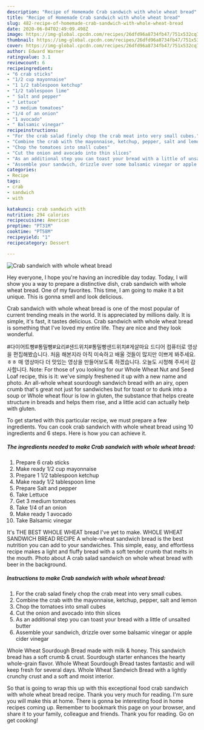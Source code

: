 ```yaml
---
description: "Recipe of Homemade Crab sandwich with whole wheat bread"
title: "Recipe of Homemade Crab sandwich with whole wheat bread"
slug: 482-recipe-of-homemade-crab-sandwich-with-whole-wheat-bread
date: 2020-06-04T02:49:09.498Z
image: https://img-global.cpcdn.com/recipes/26dfd96a8734fb47/751x532cq70/crab-sandwich-with-whole-wheat-bread-recipe-main-photo.jpg
thumbnail: https://img-global.cpcdn.com/recipes/26dfd96a8734fb47/751x532cq70/crab-sandwich-with-whole-wheat-bread-recipe-main-photo.jpg
cover: https://img-global.cpcdn.com/recipes/26dfd96a8734fb47/751x532cq70/crab-sandwich-with-whole-wheat-bread-recipe-main-photo.jpg
author: Edward Warner
ratingvalue: 3.1
reviewcount: 6
recipeingredient:
- "6 crab sticks"
- "1/2 cup mayonnaise"
- "1 1/2 tablespoon ketchup"
- "1/2 tablespoon lime"
- " Salt and pepper"
- " Lettuce"
- "3 medium tomatoes"
- "1/4 of an onion"
- "1 avocado"
- " Balsamic vinegar"
recipeinstructions:
- "For the crab salad finely chop the crab meat into very small cubes."
- "Combine the crab with the mayonnaise, ketchup, pepper, salt and lemon"
- "Chop the tomatoes into small cubes"
- "Cut the onion and avocado into thin slices"
- "As an additional step you can toast your bread with a little of unsalted butter"
- "Assemble your sandwich, drizzle over some balsamic vinegar or apple cider vinegar"
categories:
- Recipe
tags:
- crab
- sandwich
- with

katakunci: crab sandwich with 
nutrition: 294 calories
recipecuisine: American
preptime: "PT31M"
cooktime: "PT58M"
recipeyield: "1"
recipecategory: Dessert

---
```



![Crab sandwich with whole wheat bread](https://img-global.cpcdn.com/recipes/26dfd96a8734fb47/751x532cq70/crab-sandwich-with-whole-wheat-bread-recipe-main-photo.jpg)

Hey everyone, I hope you're having an incredible day today. Today, I will show you a way to prepare a distinctive dish, crab sandwich with whole wheat bread. One of my favorites. This time, I am going to make it a bit unique. This is gonna smell and look delicious.

Crab sandwich with whole wheat bread is one of the most popular of current trending meals in the world. It is appreciated by millions daily. It is simple, it's fast, it tastes delicious. Crab sandwich with whole wheat bread is something that I've loved my entire life. They are nice and they look wonderful.

#다이어트빵#통밀빵#요리#샌드위치#통밀빵샌드위치#게살마요 드디어 컴퓨터로 영상을 편집해봤습니다. 처음 해본지라 아직 미숙하고 배울 것들이 많지만 이쁘게 봐주세요.ㅎㅎ 매 영상마다 더 맛있는 영상을 만들어보도록 하겠습니다. 오늘도 시청해 주셔서 감사합니다. Note: For those of you looking for our Whole Wheat Nut and Seed Loaf recipe, this is it: we&#39;ve simply freshened it up with a new name and photo. An all-whole wheat sourdough sandwich bread with an airy, open crumb that&#39;s great not just for sandwiches but for toast or to dunk into a soup or Whole wheat flour is low in gluten, the substance that helps create structure in breads and helps them rise, and a little acid can actually help with gluten.


To get started with this particular recipe, we must prepare a few ingredients. You can cook crab sandwich with whole wheat bread using 10 ingredients and 6 steps. Here is how you can achieve it.

<!--inarticleads1-->

##### The ingredients needed to make Crab sandwich with whole wheat bread:

1. Prepare 6 crab sticks
1. Make ready 1/2 cup mayonnaise
1. Prepare 1 1/2 tablespoon ketchup
1. Make ready 1/2 tablespoon lime
1. Prepare  Salt and pepper
1. Take  Lettuce
1. Get 3 medium tomatoes
1. Take 1/4 of an onion
1. Make ready 1 avocado
1. Take  Balsamic vinegar


It&#39;s THE BEST WHOLE WHEAT bread I&#39;ve yet to make. WHOLE WHEAT SANDWICH BREAD RECIPE A whole-wheat sandwich bread is the best nutrition you can add to your sandwiches. This simple, easy, and effortless recipe makes a light and fluffy bread with a soft tender crumb that melts in the mouth. Photo about A crab salad sandwich on whole wheat bread with beer in the background. 

<!--inarticleads2-->

##### Instructions to make Crab sandwich with whole wheat bread:

1. For the crab salad finely chop the crab meat into very small cubes.
1. Combine the crab with the mayonnaise, ketchup, pepper, salt and lemon
1. Chop the tomatoes into small cubes
1. Cut the onion and avocado into thin slices
1. As an additional step you can toast your bread with a little of unsalted butter
1. Assemble your sandwich, drizzle over some balsamic vinegar or apple cider vinegar


Whole Wheat Sourdough Bread made with milk &amp; honey. This sandwich bread has a soft crumb &amp; crust. Sourdough starter enhances the hearty whole-grain flavor. Whole Wheat Sourdough Bread tastes fantastic and will keep fresh for several days. Whole Wheat Sandwich Bread with a lightly crunchy crust and a soft and moist interior. 

So that is going to wrap this up with this exceptional food crab sandwich with whole wheat bread recipe. Thank you very much for reading. I'm sure you will make this at home. There is gonna be interesting food in home recipes coming up. Remember to bookmark this page on your browser, and share it to your family, colleague and friends. Thank you for reading. Go on get cooking!
